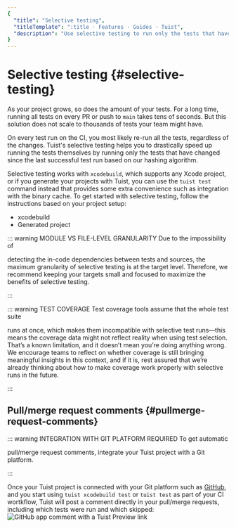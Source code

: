 ```yaml
---
{
  "title": "Selective testing",
  "titleTemplate": ":title · Features · Guides · Tuist",
  "description": "Use selective testing to run only the tests that have changed since the last successful test run."
}
---
```

# Selective testing {#selective-testing}

As your project grows, so does the amount of your tests. For a long time,
running all tests on every PR or push to `main` takes tens of seconds. But this
solution does not scale to thousands of tests your team might have.

On every test run on the CI, you most likely re-run all the tests, regardless of
the changes. Tuist's selective testing helps you to drastically speed up running
the tests themselves by running only the tests that have changed since the last
successful test run based on our
<LocalizedLink href="/guides/features/projects/hashing">hashing
algorithm</LocalizedLink>.

Selective testing works with `xcodebuild`, which supports any Xcode project, or
if you generate your projects with Tuist, you can use the `tuist test` command
instead that provides some extra convenience such as integration with the
<LocalizedLink href="/guides/features/cache">binary cache</LocalizedLink>. To
get started with selective testing, follow the instructions based on your
project setup:

- <LocalizedLink href="/guides/features/selective-testing/xcode-project">xcodebuild</LocalizedLink>
- <LocalizedLink href="/guides/features/selective-testing/generated-project">Generated
  project</LocalizedLink>

::: warning MODULE VS FILE-LEVEL GRANULARITY Due to the impossibility of
<!-- -->
detecting the in-code dependencies between tests and sources, the maximum
granularity of selective testing is at the target level. Therefore, we
recommend keeping your targets small and focused to maximize the benefits of
selective testing.
<!-- -->
:::

::: warning TEST COVERAGE Test coverage tools assume that the whole test suite
<!-- -->
runs at once, which makes them incompatible with selective test runs—this
means the coverage data might not reflect reality when using test selection.
That’s a known limitation, and it doesn’t mean you’re doing anything wrong. We
encourage teams to reflect on whether coverage is still bringing meaningful
insights in this context, and if it is, rest assured that we’re already
thinking about how to make coverage work properly with selective runs in the
future.
<!-- -->
:::


## Pull/merge request comments {#pullmerge-request-comments}

::: warning INTEGRATION WITH GIT PLATFORM REQUIRED To get automatic
<!-- -->
pull/merge request comments, integrate your
<LocalizedLink href="/guides/server/accounts-and-projects">Tuist
project</LocalizedLink> with a
<LocalizedLink href="/guides/server/authentication">Git
platform</LocalizedLink>.
<!-- -->
:::

Once your Tuist project is connected with your Git platform such as
[GitHub](https://github.com), and you start using `tuist xcodebuild test` or
`tuist test` as part of your CI wortkflow, Tuist will post a comment directly in
your pull/merge requests, including which tests were run and which skipped:
![GitHub app comment with a Tuist Preview
link](/images/guides/features/selective-testing/github-app-comment.png)
